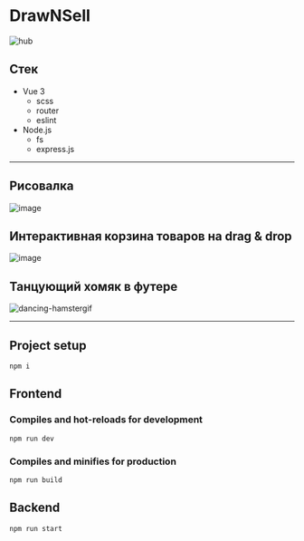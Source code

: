 # DrawNSell
![hub](https://user-images.githubusercontent.com/81359836/214629745-68ed02fa-5d31-4fe2-93e3-8bef9fd66148.jpg)

## Стек
- Vue 3
  - scss
  - router
  - eslint
- Node.js
  - fs
  - express.js

--------------------------

## Рисовалка
![image](https://user-images.githubusercontent.com/81359836/214636154-26d3cab1-47ac-47aa-be21-04f59c3924ef.png)

## Интерактивная корзина товаров на drag & drop
![image](https://user-images.githubusercontent.com/81359836/214636416-58badc02-c4f1-47fa-9b93-b62391d76d40.png)

## Танцующий хомяк в футере
![dancing-hamstergif](https://user-images.githubusercontent.com/81359836/214636669-098b1b52-6fa0-4e16-a216-8feaecbd3937.gif)

--------------------------

## Project setup
```
npm i
```
## Frontend

### Compiles and hot-reloads for development
```
npm run dev
```

### Compiles and minifies for production
```
npm run build
```
## Backend
```
npm run start
```
